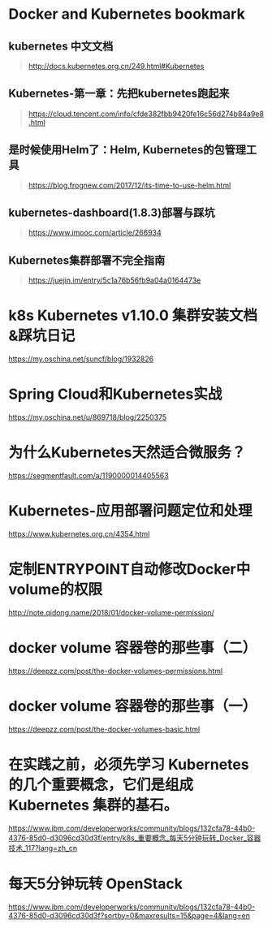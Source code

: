 # Docker and Kubernetes bookmark

## kubernetes 中文文档

><http://docs.kubernetes.org.cn/249.html#Kubernetes>

## Kubernetes-第一章：先把kubernetes跑起来

><https://cloud.tencent.com/info/cfde382fbb9420fe16c56d274b84a9e8.html>

## 是时候使用Helm了：Helm, Kubernetes的包管理工具

><https://blog.frognew.com/2017/12/its-time-to-use-helm.html>

## kubernetes-dashboard(1.8.3)部署与踩坑

><https://www.imooc.com/article/266934>

## Kubernetes集群部署不完全指南

><https://juejin.im/entry/5c1a76b56fb9a04a0164473e>

# k8s Kubernetes v1.10.0 集群安装文档 &踩坑日记
https://my.oschina.net/suncf/blog/1932826
# Spring Cloud和Kubernetes实战
https://my.oschina.net/u/869718/blog/2250375
# 为什么Kubernetes天然适合微服务？
https://segmentfault.com/a/1190000014405563
# Kubernetes-应用部署问题定位和处理
https://www.kubernetes.org.cn/4354.html
# 定制ENTRYPOINT自动修改Docker中volume的权限
http://note.qidong.name/2018/01/docker-volume-permission/
# docker volume 容器卷的那些事（二）
https://deepzz.com/post/the-docker-volumes-permissions.html
# docker volume 容器卷的那些事（一）
https://deepzz.com/post/the-docker-volumes-basic.html

# 在实践之前，必须先学习 Kubernetes 的几个重要概念，它们是组成 Kubernetes 集群的基石。
https://www.ibm.com/developerworks/community/blogs/132cfa78-44b0-4376-85d0-d3096cd30d3f/entry/k8s_重要概念_每天5分钟玩转_Docker_容器技术_117?lang=zh_cn
# 每天5分钟玩转 OpenStack
https://www.ibm.com/developerworks/community/blogs/132cfa78-44b0-4376-85d0-d3096cd30d3f?sortby=0&maxresults=15&page=4&lang=en